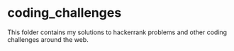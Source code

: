# coding_challenges

This folder contains my solutions to hackerrank problems and other coding challenges around the web.
